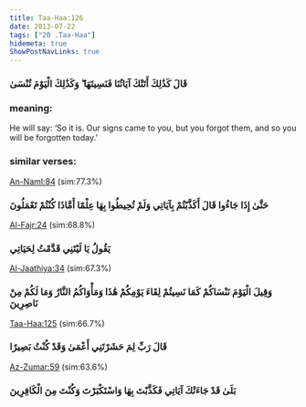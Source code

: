 ```yaml
---
title: Taa-Haa:126
date: 2013-07-22
tags: ["20 .Taa-Haa"]
hidemeta: true 
ShowPostNavLinks: true 
---
```

### قَالَ كَذَٰلِكَ أَتَتْكَ آيَاتُنَا فَنَسِيتَهَا ۖ وَكَذَٰلِكَ الْيَوْمَ تُنْسَىٰ
### meaning: 
He will say: ‘So it is. Our signs came to you, but you forgot them, and so you will be forgotten today.’
### similar verses: 

[An-Naml:84](/27/84) (sim:77.3%)

### حَتَّىٰ إِذَا جَاءُوا قَالَ أَكَذَّبْتُمْ بِآيَاتِي وَلَمْ تُحِيطُوا بِهَا عِلْمًا أَمَّاذَا كُنْتُمْ تَعْمَلُونَ

[Al-Fajr:24](/89/24) (sim:68.8%)

### يَقُولُ يَا لَيْتَنِي قَدَّمْتُ لِحَيَاتِي

[Al-Jaathiya:34](/45/34) (sim:67.3%)

### وَقِيلَ الْيَوْمَ نَنْسَاكُمْ كَمَا نَسِيتُمْ لِقَاءَ يَوْمِكُمْ هَٰذَا وَمَأْوَاكُمُ النَّارُ وَمَا لَكُمْ مِنْ نَاصِرِينَ

[Taa-Haa:125](/20/125) (sim:66.7%)

### قَالَ رَبِّ لِمَ حَشَرْتَنِي أَعْمَىٰ وَقَدْ كُنْتُ بَصِيرًا

[Az-Zumar:59](/39/59) (sim:63.6%)

### بَلَىٰ قَدْ جَاءَتْكَ آيَاتِي فَكَذَّبْتَ بِهَا وَاسْتَكْبَرْتَ وَكُنْتَ مِنَ الْكَافِرِينَ
